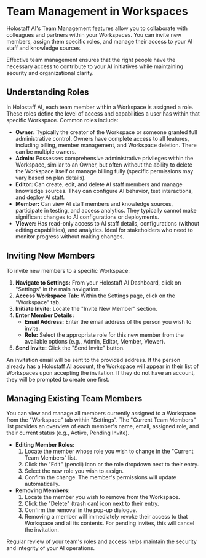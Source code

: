 # Team Management in Workspaces

Holostaff AI's Team Management features allow you to collaborate with colleagues and partners within your Workspaces. You can invite new members, assign them specific roles, and manage their access to your AI staff and knowledge sources.

Effective team management ensures that the right people have the necessary access to contribute to your AI initiatives while maintaining security and organizational clarity.

## Understanding Roles

In Holostaff AI, each team member within a Workspace is assigned a role. These roles define the level of access and capabilities a user has within that specific Workspace. Common roles include:

*   **Owner:** Typically the creator of the Workspace or someone granted full administrative control. Owners have complete access to all features, including billing, member management, and Workspace deletion. There can be multiple owners.
*   **Admin:** Possesses comprehensive administrative privileges within the Workspace, similar to an Owner, but often without the ability to delete the Workspace itself or manage billing fully (specific permissions may vary based on plan details).
*   **Editor:** Can create, edit, and delete AI staff members and manage knowledge sources. They can configure AI behavior, test interactions, and deploy AI staff.
*   **Member:** Can view AI staff members and knowledge sources, participate in testing, and access analytics. They typically cannot make significant changes to AI configurations or deployments.
*   **Viewer:** Has read-only access to AI staff details, configurations (without editing capabilities), and analytics. Ideal for stakeholders who need to monitor progress without making changes.

## Inviting New Members

To invite new members to a specific Workspace:

1.  **Navigate to Settings:** From your Holostaff AI Dashboard, click on "Settings" in the main navigation.
2.  **Access Workspace Tab:** Within the Settings page, click on the "Workspace" tab.
3.  **Initiate Invite:** Locate the "Invite New Member" section.
4.  **Enter Member Details:**
    *   **Email Address:** Enter the email address of the person you wish to invite.
    *   **Role:** Select the appropriate role for this new member from the available options (e.g., Admin, Editor, Member, Viewer).
5.  **Send Invite:** Click the "Send Invite" button.

An invitation email will be sent to the provided address. If the person already has a Holostaff AI account, the Workspace will appear in their list of Workspaces upon accepting the invitation. If they do not have an account, they will be prompted to create one first.

## Managing Existing Team Members

You can view and manage all members currently assigned to a Workspace from the "Workspace" tab within "Settings". The "Current Team Members" list provides an overview of each member's name, email, assigned role, and their current status (e.g., Active, Pending Invite).

*   **Editing Member Roles:**
    1.  Locate the member whose role you wish to change in the "Current Team Members" list.
    2.  Click the "Edit" (pencil) icon or the role dropdown next to their entry.
    3.  Select the new role you wish to assign.
    4.  Confirm the change. The member's permissions will update automatically.
*   **Removing Members:**
    1.  Locate the member you wish to remove from the Workspace.
    2.  Click the "Delete" (trash can) icon next to their entry.
    3.  Confirm the removal in the pop-up dialogue.
    4.  Removing a member will immediately revoke their access to that Workspace and all its contents. For pending invites, this will cancel the invitation.

Regular review of your team's roles and access helps maintain the security and integrity of your AI operations.